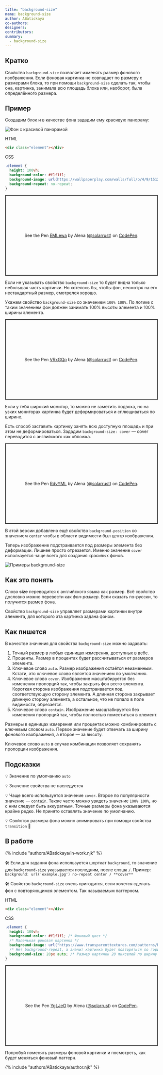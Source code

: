 ```yaml
---
title: "background-size"
name: background-size
author: ABatickaya
co-authors:
designers:
contributors:
summary:
  - background-size
---
```


## Кратко

Свойство `background-size` позволяет изменять размер фонового изображения. Если фоновая картинка не совпадает по размеру с размерами блока, то при помощи `background-size` сделать так, чтобы она, картинка, занимала всю площадь блока или, наоборот, была определённого размера.

## Пример

Создадим блок и в качестве фона зададим ему красивую панораму:

![Фон с красивой панорамой](/assets/images/posts/background-size/151249.jpg)

HTML

```html
<div class="element"></div>
```

CSS

```css
.element {
  height: 100vh;
  background-color: #f1f1f1;
  background-image: url(https://wallpaperplay.com/walls/full/b/4/9/151249.jpg);
  background-repeat: no-repeat;
}
```

<p class="codepen" data-height="265" data-theme-id="light" data-default-tab="css,result" data-user="solarrust" data-slug-hash="EMLewa" style="height: 265px; box-sizing: border-box; display: flex; align-items: center; justify-content: center; border: 2px solid; margin: 1em 0; padding: 1em;" data-pen-title="EMLewa">
  <span>See the Pen <a href="https://codepen.io/solarrust/pen/EMLewa">
  EMLewa</a> by Alena (<a href="https://codepen.io/solarrust">@solarrust</a>)
  on <a href="https://codepen.io">CodePen</a>.</span>
</p>

Если не указывать свойство `background-size` то будет видна только небольшая часть картинки. Но хотелось бы, чтобы фон, несмотря на его нестандартный размер, смотрелся хорошо.

Укажем свойство `background-size` со значением `100% 100%`. По логике с таким значением фон должен занимать 100% высоты элемента и 100% ширины элемента.

<p class="codepen" data-height="265" data-theme-id="light" data-default-tab="css,result" data-user="solarrust" data-slug-hash="VRxGQp" style="height: 265px; box-sizing: border-box; display: flex; align-items: center; justify-content: center; border: 2px solid; margin: 1em 0; padding: 1em;" data-pen-title="VRxGQp">
  <span>See the Pen <a href="https://codepen.io/solarrust/pen/VRxGQp">
  VRxGQp</a> by Alena (<a href="https://codepen.io/solarrust">@solarrust</a>)
  on <a href="https://codepen.io">CodePen</a>.</span>
</p>

Если у тебя широкий монитор, то можно не заметить подвоха, но на узких мониторах картинка будет деформироваться и сплющиваться по ширине.

Есть способ заставить картинку занять всю доступную площадь и при этом не деформироваться. Зададим `background-size: cover` — cover переводится с английского как обложка.

<p class="codepen" data-height="265" data-theme-id="light" data-default-tab="css,result" data-user="solarrust" data-slug-hash="RdyYML" style="height: 265px; box-sizing: border-box; display: flex; align-items: center; justify-content: center; border: 2px solid; margin: 1em 0; padding: 1em;" data-pen-title="RdyYML">
  <span>See the Pen <a href="https://codepen.io/solarrust/pen/RdyYML">
  RdyYML</a> by Alena (<a href="https://codepen.io/solarrust">@solarrust</a>)
  on <a href="https://codepen.io">CodePen</a>.</span>
</p>

В этой версии добавлено ещё свойство `background-position` со значением `center` чтобы в области видимости был центр изображения.

Теперь изображение подстраивается под размеры элемента без деформации. Лишнее просто отрезается. Именно значение `cover` используется чаще всего для создания красивых фонов.

![Примеры background-size](/assets/images/posts/background-size/Untitled.png)

## Как это понять

Слово **size** переводится с английского языка как размер. Всё свойство дословно можно перевести как _фон-размер_. Если сказать по-русски, то получится размер фона.

Свойство `background-size` управляет размерами картинки внутри элемента, для которого эта картинка задана фоном.

## Как пишется

В качестве значения для свойства `background-size` можно задавать:

1. Точный размер в любых единицах измерения, доступных в вебе.
2. Проценты. Размер в процентах будет рассчитываться от размеров элемента.
3. Ключевое слово `auto`. Размер изображения остаётся неизменным. Кстати, это ключевое слово является значением по умолчанию.
4. Ключевое слово `cover`. Изображение масштабируется без изменения пропорций так, чтобы закрыть фон всего элемента. Короткая сторона изображения подстраивается под соответствующую сторону элемента. А длинная сторона закрывает длинную сторону элемента, а остальное, что не попало в поле видимости, обрезается.
5. Ключевое слово `contain`. Изображение масштабируется без изменения пропорций так, чтобы полностью поместиться в элемент.

Размеры в единицах измерения или процентах можно комбинировать с ключевым словом `auto`. Первое значение будет отвечать за ширину фонового изображения, а второе — за высоту.

Ключевое слово `auto` в случае комбинации позволяет сохранять пропорции изображения.

## Подсказки

💡 Значение по умолчанию `auto`

💡 Значение свойства не наследуется

💡 Чаще всего используется значение `cover`. Второе по популярности значение — `contain`. Также часто можно увидеть значение `100% 100%`, но с ним следует быть аккуратным. Точные размеры фона указываются крайне редко. Не принято оставлять значение по умолчанию.

💡 Свойство размера фона можно анимировать при помощи свойства `transition` 🥳

## В работе

{% include "authors/ABatickaya/in-work.njk" %}

🛠 Если для задания фона используется шорткат `background`, то значение для `background-size` указывается последним, после слэша `/`. Пример: `background: url('example.jpg') no-repeat center / **cover**`

🛠 Свойство `background-size` очень пригодится, если хочется сделать фон с повторяющимся элементом. Так называемым паттерном.

HTML

```html
<div class="element"></div>
```

CSS

```css
.element {
  height: 100vh;
  background-color: #f1f1f1; /* Фоновый цвет */
  /* Маленькая фоновая картинка */
  background-image: url("https://www.transparenttextures.com/patterns/bo-play.png");
  /* Нет background-repeat, а значит картинка будет повторяться по горизонтали и вертикали*/
  background-size: 20px auto; /* Размер картинки 20 пикселей по ширину и auto по высоте */
}
```

<p class="codepen" data-height="265" data-theme-id="light" data-default-tab="css,result" data-user="solarrust" data-slug-hash="YgLJeO" style="height: 265px; box-sizing: border-box; display: flex; align-items: center; justify-content: center; border: 2px solid; margin: 1em 0; padding: 1em;" data-pen-title="YgLJeO">
  <span>See the Pen <a href="https://codepen.io/solarrust/pen/YgLJeO">
  YgLJeO</a> by Alena (<a href="https://codepen.io/solarrust">@solarrust</a>)
  on <a href="https://codepen.io">CodePen</a>.</span>
</p>
<script async src="https://static.codepen.io/assets/embed/ei.js"></script>

Попробуй поменять размеры фоновой картинки и посмотреть, как будет меняться фоновый паттерн.

{% include "authors/ABatickaya/author.njk" %}
